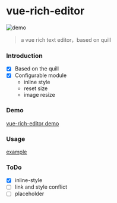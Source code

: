 # vue-rich-editor

![demo](http://olz3b8fm9.bkt.clouddn.com/17-12-26/22851530.jpg)
> a vue rich text editor，based on quill

### Introduction

* [x] Based on the quill
* [x] Configurable module
    * inline style
    * reset size
    * image resize

### Demo

[vue-rich-editor demo](http://realign.pw/vue-rich-editor/)

### Usage

[example](https://github.com/ReAlign/vue-rich-editor/tree/master/example)

### ToDo

* [x] inline-style
* [ ] link and style conflict
* [ ] placeholder
